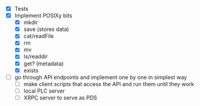 
- [x] Tests
- [x] Implement POSIXy bits
  - [x] mkdir
  - [x] save (stores data)
  - [x] cat/readFile
  - [x] rm
  - [x] mv
  - [x] ls/readdir
  - [x] get? (metadata)
  - [x] exists
- [ ] go through API endpoints and implement one by one in simplest way
  - [ ] make client scripts that access the API and run them until they work
  - [ ] local PLC server
  - [ ] XRPC server to serve as PDS
